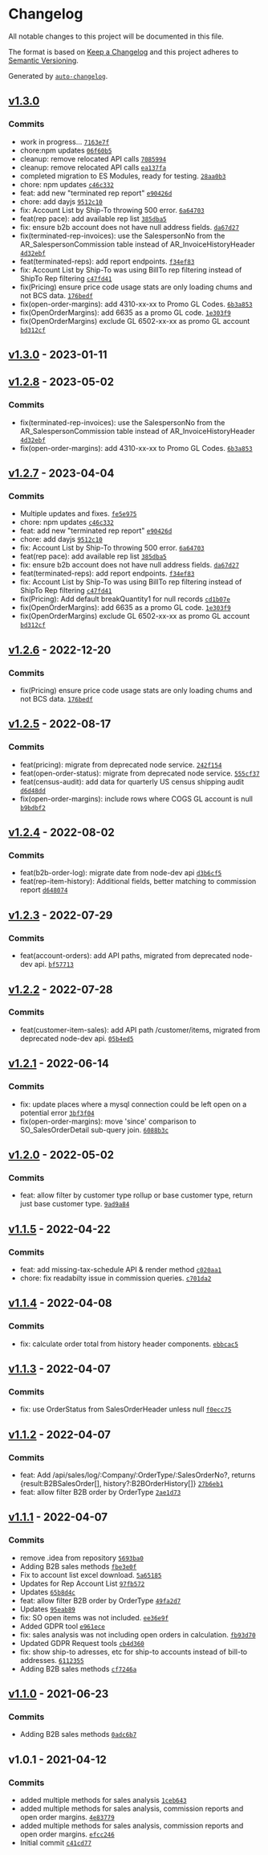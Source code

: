 # Changelog

All notable changes to this project will be documented in this file.

The format is based on [Keep a Changelog](https://keepachangelog.com/en/1.0.0/)
and this project adheres to [Semantic Versioning](https://semver.org/spec/v2.0.0.html).

Generated by [`auto-changelog`](https://github.com/CookPete/auto-changelog).

## [v1.3.0](https://github.com/UtahGooner/api-sales/compare/v1.3.0...v1.3.0)

### Commits

- work in progress... [`7163e7f`](https://github.com/UtahGooner/api-sales/commit/7163e7f6c0b6cf7286247d785b149f0083f49275)
- chore:npm updates [`06f60b5`](https://github.com/UtahGooner/api-sales/commit/06f60b51bb614367c367198f524f1b45655aa9b5)
- cleanup: remove relocated API calls [`7085994`](https://github.com/UtahGooner/api-sales/commit/7085994aa6242e6c0c1baf5add391226d6c0675e)
- cleanup: remove relocated API calls [`ea137fa`](https://github.com/UtahGooner/api-sales/commit/ea137fa3d0f37b910239464334a6d56bc45f0037)
- completed migration to ES Modules, ready for testing. [`28aa0b3`](https://github.com/UtahGooner/api-sales/commit/28aa0b37a8ecf0d2d191ee21bb48f67a3091e459)
- chore: npm updates [`c46c332`](https://github.com/UtahGooner/api-sales/commit/c46c3328daf7cc114061c864b63036a4b86802e3)
- feat: add new "terminated rep report" [`e90426d`](https://github.com/UtahGooner/api-sales/commit/e90426dca61713bd7c76411c5db1563504ae7604)
- chore: add dayjs [`9512c10`](https://github.com/UtahGooner/api-sales/commit/9512c10030113ed4fbb6e3e9e9be505e4418956e)
- fix: Account List by Ship-To throwing 500 error. [`6a64703`](https://github.com/UtahGooner/api-sales/commit/6a64703e4e4b0c8a0b69222ef821af848c4f92d3)
- feat(rep pace): add available rep list [`385dba5`](https://github.com/UtahGooner/api-sales/commit/385dba52ca3d30ec6a2fbd6b75d32ea0b05f39dc)
- fix: ensure b2b account does not have null address fields. [`da67d27`](https://github.com/UtahGooner/api-sales/commit/da67d274e74687e296024095f8e9aa0198c97ef6)
- fix(terminated-rep-invoices): use the SalespersonNo from the AR_SalespersonCommission table instead of AR_InvoiceHistoryHeader [`4d32ebf`](https://github.com/UtahGooner/api-sales/commit/4d32ebf44be81f476f750b14c04e11224adcfd6f)
- feat(terminated-reps): add report endpoints. [`f34ef83`](https://github.com/UtahGooner/api-sales/commit/f34ef83c32345b221d2766603a469972698a4c02)
- fix: Account List by Ship-To was using BillTo rep filtering instead of ShipTo Rep filtering [`c47fd41`](https://github.com/UtahGooner/api-sales/commit/c47fd410b9dcb12857ffabe5b8fde20fea691783)
- fix(Pricing) ensure price code usage stats are only loading chums and not BCS data. [`176bedf`](https://github.com/UtahGooner/api-sales/commit/176bedf0c03192f01daf69430dae796812f57d70)
- fix(open-order-margins): add 4310-xx-xx to Promo GL Codes. [`6b3a853`](https://github.com/UtahGooner/api-sales/commit/6b3a8535548e06069a32d253e2dddf7c6bbdff5b)
- fix(OpenOrderMargins): add 6635 as a promo GL code. [`1e303f9`](https://github.com/UtahGooner/api-sales/commit/1e303f9a26159fcbd2837337e9662a8201887a9a)
- fix(OpenOrderMargins) exclude GL 6502-xx-xx as promo GL account [`bd312cf`](https://github.com/UtahGooner/api-sales/commit/bd312cf93821efe23823b3a099a24a0cfdfae89a)

## [v1.3.0](https://github.com/UtahGooner/api-sales/compare/v1.2.8...v1.3.0) - 2023-01-11

## [v1.2.8](https://github.com/UtahGooner/api-sales/compare/v1.2.7...v1.2.8) - 2023-05-02

### Commits

- fix(terminated-rep-invoices): use the SalespersonNo from the AR_SalespersonCommission table instead of AR_InvoiceHistoryHeader [`4d32ebf`](https://github.com/UtahGooner/api-sales/commit/4d32ebf44be81f476f750b14c04e11224adcfd6f)
- fix(open-order-margins): add 4310-xx-xx to Promo GL Codes. [`6b3a853`](https://github.com/UtahGooner/api-sales/commit/6b3a8535548e06069a32d253e2dddf7c6bbdff5b)

## [v1.2.7](https://github.com/UtahGooner/api-sales/compare/v1.2.6...v1.2.7) - 2023-04-04

### Commits

- Multiple updates and fixes. [`fe5e975`](https://github.com/UtahGooner/api-sales/commit/fe5e9756e1bcd0bdbfc82f519528a9b9e81bc90a)
- chore: npm updates [`c46c332`](https://github.com/UtahGooner/api-sales/commit/c46c3328daf7cc114061c864b63036a4b86802e3)
- feat: add new "terminated rep report" [`e90426d`](https://github.com/UtahGooner/api-sales/commit/e90426dca61713bd7c76411c5db1563504ae7604)
- chore: add dayjs [`9512c10`](https://github.com/UtahGooner/api-sales/commit/9512c10030113ed4fbb6e3e9e9be505e4418956e)
- fix: Account List by Ship-To throwing 500 error. [`6a64703`](https://github.com/UtahGooner/api-sales/commit/6a64703e4e4b0c8a0b69222ef821af848c4f92d3)
- feat(rep pace): add available rep list [`385dba5`](https://github.com/UtahGooner/api-sales/commit/385dba52ca3d30ec6a2fbd6b75d32ea0b05f39dc)
- fix: ensure b2b account does not have null address fields. [`da67d27`](https://github.com/UtahGooner/api-sales/commit/da67d274e74687e296024095f8e9aa0198c97ef6)
- feat(terminated-reps): add report endpoints. [`f34ef83`](https://github.com/UtahGooner/api-sales/commit/f34ef83c32345b221d2766603a469972698a4c02)
- fix: Account List by Ship-To was using BillTo rep filtering instead of ShipTo Rep filtering [`c47fd41`](https://github.com/UtahGooner/api-sales/commit/c47fd410b9dcb12857ffabe5b8fde20fea691783)
- fix(Pricing): Add default breakQuantity1 for null records [`cd1b07e`](https://github.com/UtahGooner/api-sales/commit/cd1b07e0a027fccd070e8447a24ad2bb2d103094)
- fix(OpenOrderMargins): add 6635 as a promo GL code. [`1e303f9`](https://github.com/UtahGooner/api-sales/commit/1e303f9a26159fcbd2837337e9662a8201887a9a)
- fix(OpenOrderMargins) exclude GL 6502-xx-xx as promo GL account [`bd312cf`](https://github.com/UtahGooner/api-sales/commit/bd312cf93821efe23823b3a099a24a0cfdfae89a)

## [v1.2.6](https://github.com/UtahGooner/api-sales/compare/v1.2.5...v1.2.6) - 2022-12-20

### Commits

- fix(Pricing) ensure price code usage stats are only loading chums and not BCS data. [`176bedf`](https://github.com/UtahGooner/api-sales/commit/176bedf0c03192f01daf69430dae796812f57d70)

## [v1.2.5](https://github.com/UtahGooner/api-sales/compare/v1.2.4...v1.2.5) - 2022-08-17

### Commits

- feat(pricing): migrate from deprecated node service. [`242f154`](https://github.com/UtahGooner/api-sales/commit/242f1548a3c01330bed0e4ab2b6fb91a56f2a7f4)
- feat(open-order-status): migrate from deprecated node service. [`555cf37`](https://github.com/UtahGooner/api-sales/commit/555cf377320ebf4e89a08f7e3297d060f04924d3)
- feat(census-audit): add data for quarterly US census shipping audit [`d6d48dd`](https://github.com/UtahGooner/api-sales/commit/d6d48dd976cdbdf18e1a89a508c227276bfa429f)
- fix(open-order-margins): include rows where COGS GL account is null [`b9bdbf2`](https://github.com/UtahGooner/api-sales/commit/b9bdbf23a17ef7ea99fce6fbfc0a9d549fb90fa8)

## [v1.2.4](https://github.com/UtahGooner/api-sales/compare/v1.2.3...v1.2.4) - 2022-08-02

### Commits

- feat(b2b-order-log): migrate date from node-dev api [`d3b6cf5`](https://github.com/UtahGooner/api-sales/commit/d3b6cf57400a12c6512b717ae75c2d3bcdb5b715)
- feat(rep-item-history): Additional fields, better matching to commission report [`d648074`](https://github.com/UtahGooner/api-sales/commit/d6480749dbe63ee2be77f6d642eee9669af79ce3)

## [v1.2.3](https://github.com/UtahGooner/api-sales/compare/v1.2.2...v1.2.3) - 2022-07-29

### Commits

- feat(account-orders): add API paths, migrated from deprecated node-dev api. [`bf57713`](https://github.com/UtahGooner/api-sales/commit/bf5771396f90a62c910c3ca10517cc770cb2cec4)

## [v1.2.2](https://github.com/UtahGooner/api-sales/compare/v1.2.1...v1.2.2) - 2022-07-28

### Commits

- feat(customer-item-sales): add API path /customer/items, migrated from deprecated node-dev api. [`05b4ed5`](https://github.com/UtahGooner/api-sales/commit/05b4ed564f767c1f82a549fc4a7c8a89434501d8)

## [v1.2.1](https://github.com/UtahGooner/api-sales/compare/v1.2.0...v1.2.1) - 2022-06-14

### Commits

- fix: update places where a mysql connection could be left open on a potential error [`3bf3f04`](https://github.com/UtahGooner/api-sales/commit/3bf3f04e0fc232bb1d54296066038d8ea46a53df)
- fix(open-order-margins): move 'since' comparison to SO_SalesOrderDetail sub-query join. [`6088b3c`](https://github.com/UtahGooner/api-sales/commit/6088b3c54e2a6a3c1c505232b11c7386440fc950)

## [v1.2.0](https://github.com/UtahGooner/api-sales/compare/v1.1.5...v1.2.0) - 2022-05-02

### Commits

- feat: allow filter by customer type rollup or base customer type, return just base customer type. [`9ad9a84`](https://github.com/UtahGooner/api-sales/commit/9ad9a84d45789aec34bc05f8beeff7c6b815ca74)

## [v1.1.5](https://github.com/UtahGooner/api-sales/compare/v1.1.4...v1.1.5) - 2022-04-22

### Commits

- feat: add missing-tax-schedule API & render method [`c020aa1`](https://github.com/UtahGooner/api-sales/commit/c020aa17694634eddf63982d918eaff98f5c0f4f)
- chore: fix readabilty issue in commission queries. [`c701da2`](https://github.com/UtahGooner/api-sales/commit/c701da2a300feca0ef3161049953af9caeb0f9a7)

## [v1.1.4](https://github.com/UtahGooner/api-sales/compare/v1.1.3...v1.1.4) - 2022-04-08

### Commits

- fix: calculate order total from history header components. [`ebbcac5`](https://github.com/UtahGooner/api-sales/commit/ebbcac5d1a56c301292b119349c421293e8fc8c0)

## [v1.1.3](https://github.com/UtahGooner/api-sales/compare/v1.1.2...v1.1.3) - 2022-04-07

### Commits

- fix: use OrderStatus from SalesOrderHeader unless null [`f0ecc75`](https://github.com/UtahGooner/api-sales/commit/f0ecc7572167259638b094bd4c115b91f8361069)

## [v1.1.2](https://github.com/UtahGooner/api-sales/compare/v1.1.1...v1.1.2) - 2022-04-07

### Commits

- feat: Add /api/sales/log/:Company/:OrderType/:SalesOrderNo?, returns {result:B2BSalesOrder[], history?:B2BOrderHistory[]} [`27b6eb1`](https://github.com/UtahGooner/api-sales/commit/27b6eb12bbcadcf36761021c555be7effe17a2d9)
- feat: allow filter B2B order by OrderType [`2ae1d73`](https://github.com/UtahGooner/api-sales/commit/2ae1d73f7e9f98227e46bcbfdba9cb04bd2aebef)

## [v1.1.1](https://github.com/UtahGooner/api-sales/compare/v1.1.0...v1.1.1) - 2022-04-07

### Commits

- remove .idea from repository [`5693ba0`](https://github.com/UtahGooner/api-sales/commit/5693ba0817b02bbcf34114eacc84ca4dac7ad0f3)
- Adding B2B sales methods [`fbe3e0f`](https://github.com/UtahGooner/api-sales/commit/fbe3e0fd4c436c6c4fc76b63db7ed4f04c0c37e7)
- Fix to account list excel download. [`5a65185`](https://github.com/UtahGooner/api-sales/commit/5a6518550f05bcb4bf42addefa4da892ff35c54f)
- Updates for Rep Account List [`97fb572`](https://github.com/UtahGooner/api-sales/commit/97fb572b16414642466b4afb22fd547a363e146a)
- Updates [`65b8d4c`](https://github.com/UtahGooner/api-sales/commit/65b8d4cccdda2c6d70819aab10812f5bb3222563)
- feat: allow filter B2B order by OrderType [`49fa2d7`](https://github.com/UtahGooner/api-sales/commit/49fa2d789c5796ece876e775391594003361e994)
- Updates [`95eab89`](https://github.com/UtahGooner/api-sales/commit/95eab898e6b3ff4936b4ea8f6146093c7a7f4e6e)
- fix: SO open items was not included. [`ee36e9f`](https://github.com/UtahGooner/api-sales/commit/ee36e9fd70a322cf052cb589612fd235ae3e42d8)
- Added GDPR tool [`e961ece`](https://github.com/UtahGooner/api-sales/commit/e961ece51d4d2dccca46b5161c9440b32a438f9c)
- fix: sales analysis was not including open orders in calculation. [`fb93d70`](https://github.com/UtahGooner/api-sales/commit/fb93d70cc9cb2f7e41610e1f0f1cd70206a2c712)
- Updated GDPR Request tools [`cb4d360`](https://github.com/UtahGooner/api-sales/commit/cb4d3608dfc6bafffd00950035085e6bfbd66a3f)
- fix: show ship-to adresses, etc for ship-to accounts instead of bill-to addresses. [`6112355`](https://github.com/UtahGooner/api-sales/commit/611235543d596d341198f967a1a8698e4cf7add4)
- Adding B2B sales methods [`cf7246a`](https://github.com/UtahGooner/api-sales/commit/cf7246a8790b3f882f91abe7623aa87c71a9aaa8)

## [v1.1.0](https://github.com/UtahGooner/api-sales/compare/v1.0.1...v1.1.0) - 2021-06-23

### Commits

- Adding B2B sales methods [`0adc6b7`](https://github.com/UtahGooner/api-sales/commit/0adc6b731e72eae85fb21ec61220b193524f241c)

## v1.0.1 - 2021-04-12

### Commits

- added multiple methods for sales analysis [`1ceb643`](https://github.com/UtahGooner/api-sales/commit/1ceb6434753b82294e71a6a1880ee9ba1b9e35a1)
- added multiple methods for sales analysis, commission reports and open order margins. [`4e83779`](https://github.com/UtahGooner/api-sales/commit/4e83779fa2b73c7d98ba2d83479f531ec1f91063)
- added multiple methods for sales analysis, commission reports and open order margins. [`efcc246`](https://github.com/UtahGooner/api-sales/commit/efcc246168687110194d03fe78735e95e21de63d)
- Initial commit [`c41cd77`](https://github.com/UtahGooner/api-sales/commit/c41cd7739e6acd7c21b0d15ef5d0f94c5e4bdfe7)
